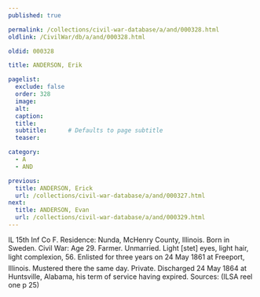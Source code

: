```yaml
---
published: true

permalink: /collections/civil-war-database/a/and/000328.html
oldlink: /CivilWar/db/a/and/000328.html

oldid: 000328

title: ANDERSON, Erik

pagelist:
  exclude: false
  order: 328
  image: 
  alt:
  caption:
  title:
  subtitle:      # Defaults to page subtitle
  teaser:

category: 
  - A 
  - AND

previous:
  title: ANDERSON, Erick
  url: /collections/civil-war-database/a/and/000327.html  
next:
  title: ANDERSON, Evan
  url: /collections/civil-war-database/a/and/000329.html   
---
```

IL 15th Inf Co F. Residence: Nunda, McHenry County, Illinois. Born in Sweden. Civil War: Age 29. Farmer. Unmarried. Light [stet] eyes, light hair, light complexion, 5&#146;6&#148;. Enlisted for three years on 24 May 1861 at Freeport, Illinois. Mustered there the same day. Private. Discharged 24 May 1864 at Huntsville, Alabama, his term of service having expired. Sources: (ILSA reel one p 25)